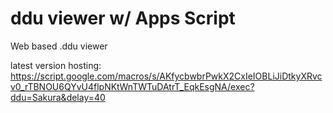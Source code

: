 # ddu viewer w/ Apps Script
Web based .ddu viewer

latest version hosting:
https://script.google.com/macros/s/AKfycbwbrPwkX2CxIeIOBLiJiDtkyXRvcv0_rTBNOU6QYvU4flpNKtWnTWTuDAtrT_EqkEsgNA/exec?ddu=Sakura&delay=40
